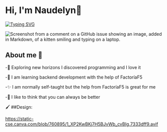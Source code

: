 # Hi, I'm Naudelyn👋
[![Typing SVG](https://readme-typing-svg.demolab.com/?lines=BackEnd+Developer;In+Progress)](https://git.io/typing-svg)

![Screenshot from a comment on a GitHub issue showing an image, added in Markdown, of a kitten smiling and typing on a laptop.](https://i.pinimg.com/originals/1b/e0/05/1be0050b393f6c4f9fe7eccfd8856a40.gif)

## About me 🦋

-🔭 Exploring new horizons I discovered programming and I love it

-🌱 I am learning backend development with the help of FactoríaF5

-✨ I am normally self-taught but the help from FactoríaF5 is great for me

-💪 I like to think that you can always be better

🖌 ##Design:

https://static-cse.canva.com/blob/760895/1_XP2KwBKj7H5BJvWb_cvBIg.7333dff9.avif
